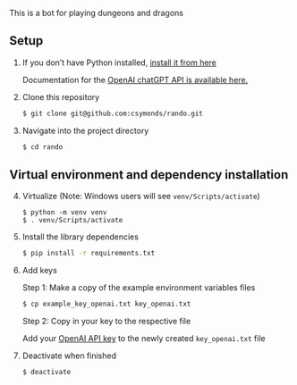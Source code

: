 This is a bot for playing dungeons and dragons

## Setup

1. If you don’t have Python installed, [install it from here](https://www.python.org/downloads/)

    Documentation for the [OpenAI chatGPT API is available here.](https://platform.openai.com/docs/libraries)

2. Clone this repository

   ```bash
   $ git clone git@github.com:csymonds/rando.git
   ```

3. Navigate into the project directory
   
   ```bash
   $ cd rando
   ```
## Virtual environment and dependency installation
4. Virtualize (Note: Windows users will see `venv/Scripts/activate`)
   ```
   $ python -m venv venv
   $ . venv/Scripts/activate
   ```

5. Install the library dependencies
   ```bash
   $ pip install -r requirements.txt
   ```
   

6. Add keys

   Step 1: Make a copy of the example environment variables files

   ```bash
   $ cp example_key_openai.txt key_openai.txt
   ```

   Step 2: Copy in your key to the respective file

      Add your [OpenAI API key](https://beta.openai.com/account/api-keys) to the newly created `key_openai.txt` file
    
      
7. Deactivate when finished
   ```
   $ deactivate
   ```

